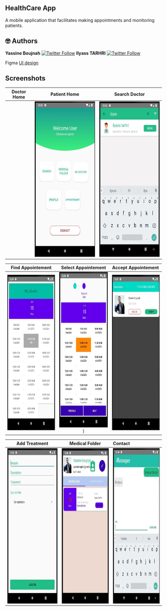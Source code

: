 ## HealthCare App
A mobile application that facilitates making appointments and monitoring patients.

## 🤓 Authors
**Yassine Boujnah** [![Twitter Follow](https://img.shields.io/twitter/follow/yassboujnah.svg?style=social)](https://twitter.com/yassboujnah)
**Ilyass TARHRI** [![Twitter Follow](https://img.shields.io/twitter/follow/ilyass_trh.svg?style=social)](https://twitter.com/ilyass_trh)


Figma [UI design](https://www.figma.com/file/GBjEUJ94SCwAIuSpIa5ELG/file?type=design&node-id=1%3A1186&mode=design&t=3TNFBPk5cKf3YOGU-1)


## Screenshots

  Doctor Home                 |    Patient Home        | Search Doctor
:-------------------------:|:-------------------------:|:-------------------------:
<img src="" />|<img src="Screenshots/Patient_home.jpg" height="500em" />|<img src="Screenshots/Search_doctor.jpg" height="500em" />

  Find Appointement                 |    Select Appointement        | Accept Appointement
:-------------------------:|:-------------------------:|:----------------------
<img src="Screenshots/Appointment_1.jpg" height="500em" />|<img src="Screenshots/Appointment_2.jpg" height="500em" />)|<img src="Screenshots/Appointment_3.jpg" height="500em" />

  Add Treatment                |    Medical Folder        | Contact
:-------------------------:|:-------------------------:|:----------------------
<img src="Screenshots/Medical_folder_1.jpg" height="500em" />|<img src="Screenshots/Medical_folder_2.jpg" height="500em" />|<img src="Screenshots/Medical_folder_3.jpg" height="500em" />

